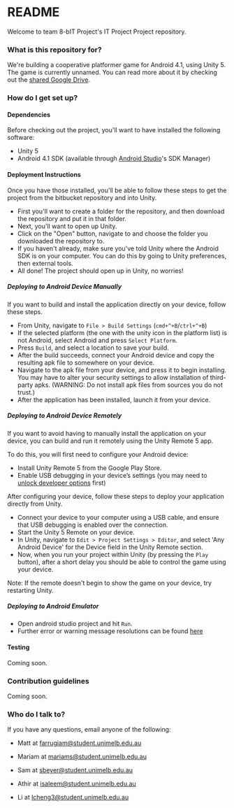 # README #

Welcome to team 8-bIT Project's IT Project Project repository.

### What is this repository for? ###

We're building a cooperative platformer game for Android 4.1, using Unity 5. The game is currently unnamed. You can read more about it by checking out the [shared Google Drive](https://drive.google.com/drive/u/2/folders/0B-X6kHzx5k4TRGJ2dXlnTGR2aFU).

### How do I get set up? ###

#### Dependencies

Before checking out the project, you'll want to have installed the following software:

* Unity 5
* Android 4.1 SDK (available through [Android Studio](https://developer.android.com/studio/index.html)'s SDK Manager)

#### Deployment Instructions

Once you have those installed, you'll be able to follow these steps to get the project from the bitbucket repository and into Unity.

* First you'll want to create a folder for the repository, and then download the repository and put it in that folder.
* Next, you'll want to open up Unity.
* Click on the "Open" button, navigate to and choose the folder you downloaded the repository to.
* If you haven't already, make sure you've told Unity where the Android SDK is on your computer. You can do this by going to Unity preferences, then external tools.
* All done! The project should open up in Unity, no worries!

##### Deploying to Android Device Manually

If you want to build and install the application directly on your device, follow these steps.

* From Unity, navigate to `File > Build Settings` (`cmd+^+B`/`ctrl+^+B`)
* If the selected platform (the one with the unity icon in the platform list) is not Android, select Android and press `Select Platform`.
* Press `Build`, and select a location to save your build.
* After the build succeeds, connect your Android device and copy the resulting apk file to somewhere on your device.
* Navigate to the apk file from your device, and press it to begin installing. You may have to alter your security settings to allow installation of third-party apks. (WARNING: Do not install apk files from sources you do not trust.)
* After the application has been installed, launch it from your device.

##### Deploying to Android Device Remotely

If you want to avoid having to manually install the application on your device, you can build and run it remotely using the Unity Remote 5 app.

To do this, you will first need to configure your Android device:

* Install Unity Remote 5 from the Google Play Store.
* Enable USB debugging in your device’s settings (you may need to [unlock developer options](http://www.greenbot.com/article/2457986/how-to-enable-developer-options-on-your-android-phone-or-tablet.html) first)

After configuring your device, follow these steps to deploy your application directly from Unity.

* Connect your device to your computer using a USB cable, and ensure that USB debugging is enabled over the connection.
* Start the Unity 5 Remote on your device.
* In Unity, navigate to `Edit > Project Settings > Editor`, and select 'Any Android Device' for the Device field in the Unity Remote section.
* Now, when you run your project within Unity (by pressing the `Play` button), after a short delay you should be able to control the game using your device.

Note: If the remote doesn't begin to show the game on your device, try restarting Unity.

##### Deploying to Android Emulator

* Open android studio project and hit `Run`.
* Further error or warning message resolutions can be found [here](https://developer.android.com/studio/run/emulator.html)

#### Testing

Coming soon.

### Contribution guidelines ###

Coming soon.

### Who do I talk to? ###

If you have any questions, email anyone of the following:

* Matt at farrugiam@student.unimelb.edu.au

* Mariam at mariams@student.unimelb.edu.au

* Sam at sbeyer@student.unimelb.edu.au

* Athir at isaleem@student.unimelb.edu.au

* Li at lcheng3@student.unimelb.edu.au